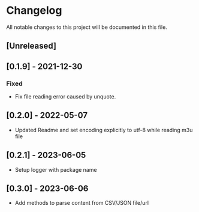 # Changelog

All notable changes to this project will be documented in this file.

## [Unreleased]

## [0.1.9] - 2021-12-30

### Fixed

- Fix file reading error caused by unquote.

## [0.2.0] - 2022-05-07

- Updated Readme and set encoding explicitly to utf-8 while reading m3u file

## [0.2.1] - 2023-06-05

- Setup logger with package name

## [0.3.0] - 2023-06-06

- Add methods to parse content from CSV/JSON file/url
